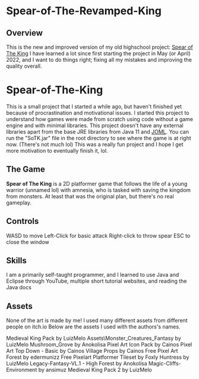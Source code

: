 # Spear-of-The-Revamped-King

## Overview

This is the new and improved version of my old highschool project: [Spear of The King](https://github.com/dezeude/Spear-of-The-Revamped-King)
I have learned a lot since first starting the project in May (or April) 2022, and I want to do things right; fixing all my mistakes and improving the quality overall.

# Spear-of-The-King

This is a small project that I started a while ago, but haven't finished yet because of procrastination and motivational issues. I started this project to understand how games were made from scratch using code without a game engine and with minimal libraries. This project doesn't have any external libraries apart from the base JRE libraries from Java 11 and [JOML](https://github.com/JOML-CI/JOML). You can run the "SoTK.jar" file in the root directory to see where the game is at right now. (There's not much lol)
This was a really fun project and I hope I get more motivation to eventually finish it, lol.

## The Game

**Spear of The King** is a 2D platformer game that follows the life of a young warrior (unnamed lol) with amnesia, who is tasked with saving the kingdom from monsters. At least that was the original plan, but there's no real gameplay.

## Controls

WASD to move
Left-Click for basic attack
Right-click to throw spear
ESC to close the window

## Skills

I am a primarily self-taught programmer, and I learned to use Java and Eclipse through YouTube, multiple short tutorial websites, and reading the Java docs 

## Assets

None of the art is made by me! I used many different assets from different people on itch.io
Below are the assets I used with the authors's names.

Medieval King Pack by LuizMelo
Assets\Monster_Creatures_Fantasy by LuizMelo
Mushroom_Grove by Anokolisa
Pixel Art Icon Pack by Cainos
Pixel Art Top Down - Basic by Cainos
Village Props by Cainos
Free Pixel Art Forest by edermunizz
Free Pixelart Platformer Tileset by Foxly
Huntress by LuizMelo
Legacy-Fantasy-VL.1 - High Forest by Anokolisa
Magic-Cliffs-Environment by ansimuz
Medieval King Pack 2 by LuizMelo
